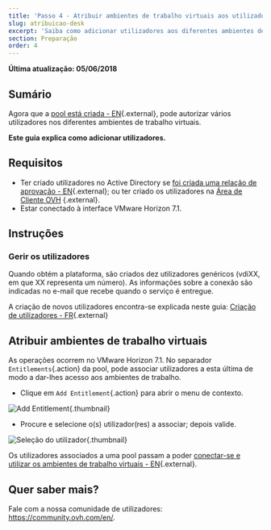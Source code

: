 ```yaml
---
title: 'Passo 4 - Atribuir ambientes de trabalho virtuais aos utilizadores'
slug: atribuicao-desk
excerpt: 'Saiba como adicionar utilizadores aos diferentes ambientes de trabalho virtuais'
section: Preparação
order: 4
---
```


**Última atualização: 05/06/2018**

## Sumário

Agora que a [pool está criada - EN](https://docs.ovh.com/gb/en/cloud-desktop-infrastructure/how-to-create-pool/){.external}, pode autorizar vários utilizadores nos diferentes ambientes de trabalho virtuais.

**Este guia explica como adicionar utilizadores.**


## Requisitos

- Ter criado utilizadores no Active Directory se [foi criada uma relação de aprovação - EN](https://docs.ovh.com/gb/en/cloud-desktop-infrastructure/approval-ad/){.external}; ou ter criado os utilizadores na [Área de Cliente OVH](https://www.ovh.com/auth/?action=gotomanager&from=https://www.ovh.pt/&ovhSubsidiary=pt) {.external}.
- Estar conectado à interface VMware Horizon 7.1.



## Instruções

### Gerir os utilizadores

Quando obtém a plataforma, são criados dez utilizadores genéricos (vdiXX, em que XX representa um número). As informações sobre a conexão são indicadas no e-mail que recebe quando o serviço é entregue.

A criação de novos utilizadores encontra-se explicada neste guia: [Criação de utilizadores - FR](https://docs.ovh.com/fr/cloud-desktop-infrastructure/create-users/){.external}


## Atribuir ambientes de trabalho virtuais

As operações ocorrem no VMware Horizon 7.1. No separador `Entitlements`{.action} da pool, pode associar utilizadores a esta última de modo a dar-lhes acesso aos ambientes de trabalho.

- Clique em `Add Entitlement`{.action} para abrir o menu de contexto.

![Add Entitlement](images/1200.png){.thumbnail}

- Procure e selecione o(s) utilizador(res) a associar; depois valide.

![Seleção do utilizador](images/1201.png){.thumbnail}


Os utilizadores associados a uma pool passam a poder  [conectar-se e utilizar os ambientes de trabalho virtuais - EN](https://docs.ovh.com/gb/en/cloud-desktop-infrastructure/desktop-login/){.external}.


## Quer saber mais?

Fale com a nossa comunidade de utilizadores: <https://community.ovh.com/en/>.